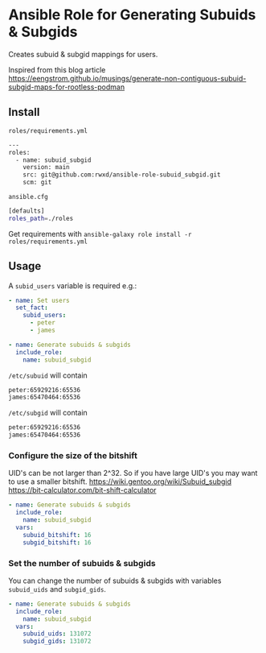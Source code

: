 # Ansible Role for Generating Subuids & Subgids

Creates subuid & subgid mappings for users.

Inspired from this blog article <https://eengstrom.github.io/musings/generate-non-contiguous-subuid-subgid-maps-for-rootless-podman>

## Install

`roles/requirements.yml`

```bash
---
roles:
  - name: subuid_subgid
    version: main
    src: git@github.com:rwxd/ansible-role-subuid_subgid.git
    scm: git
```

`ansible.cfg`

```bash
[defaults]
roles_path=./roles
```

Get requirements with `ansible-galaxy role install -r roles/requirements.yml`

## Usage

A `subid_users` variable is required e.g.:

```yaml
- name: Set users
  set_fact:
    subid_users:
      - peter
      - james

- name: Generate subuids & subgids
  include_role:
    name: subuid_subgid
```

`/etc/subuid` will contain

```bash
peter:65929216:65536
james:65470464:65536
```

`/etc/subgid` will contain

```bash
peter:65929216:65536
james:65470464:65536
```

### Configure the size of the bitshift

UID's can be not larger than 2^32. So if you have large UID's you may want to use a smaller bitshift.
<https://wiki.gentoo.org/wiki/Subuid_subgid>
<https://bit-calculator.com/bit-shift-calculator>

```yaml
- name: Generate subuids & subgids
  include_role:
    name: subuid_subgid
  vars:
    subuid_bitshift: 16
    subgid_bitshift: 16
```

### Set the number of subuids & subgids

You can change the number of subuids & subgids with variables `subuid_uids` and `subgid_gids`.

```yaml
- name: Generate subuids & subgids
  include_role:
    name: subuid_subgid
  vars:
    subuid_uids: 131072
    subgid_gids: 131072
```
